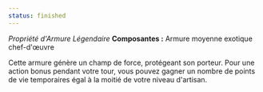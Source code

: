 ```yaml
---
status: finished
---
```

_Propriété d'Armure Légendaire_
__Composantes :__ Armure moyenne exotique chef-d'œuvre

Cette armure génère un champ de force, protégeant son porteur. Pour une action bonus pendant votre tour, vous pouvez gagner un nombre de points de vie temporaires égal à la moitié de votre niveau d'artisan.